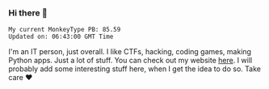 ### Hi there 👋
<!-- PB START -->
```
My current MonkeyType PB: 85.59
Updated on: 06:43:00 GMT Time
```
<!-- PB END -->
I'm an IT person, just overall. I like CTFs, hacking, coding games, making Python apps. Just a lot of stuff.
You can check out my website [here](https://skill3472.github.io/).
I will probably add some interesting stuff here, when I get the idea to do so. Take care ❤️
